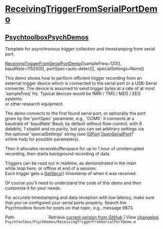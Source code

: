 # [ReceivingTriggerFromSerialPortDemo](ReceivingTriggerFromSerialPortDemo)
## [Psychtoolbox](Psychtoolbox)[PsychDemos](PsychDemos)

Template for asynchronous trigger collection and timestamping from serial port.  
  
[ReceivingTriggerFromSerialPortDemo](ReceivingTriggerFromSerialPortDemo)([sampleFreq=120][, baudRate=115200][, portSpec=auto-detect][, specialSettings=None])  
  
This demo shows how to perform efficient trigger recording from an  
external trigger device which is connected to the serial port or a USB-Serial  
converter. The device is assumed to send trigger bytes at a rate of at most  
'sampleFreq' Hz. Typical devices would be fMRI / TMS / MEG / EEG systems  
or other research equipment.  
  
The demo connects to the first found serial port, or optionally the port  
given by the 'portSpec' parameter, e.g., 'COM5'. It connects at a  
baudrate of 'baudRate' Baud, by default without flow-control, with 8  
databits, 1 stopbit and no parity, but you can set arbitrary settings via  
the optional 'specialSettings' string (see [IOPort](IOPort) [OpenSerialPort](OpenSerialPort)?  
online-help for possible parameters).  
  
Then it allocates receivebufferspace for up to 1 hour of uninterrupted  
recording, then starts background recording of data.  
  
Triggers can be read out in realtime, as demonstrated in the main  
while loop here, or offline at end of a session.  
Each trigger gets a [GetSecs](GetSecs)() timestamp of when it was received.  
  
Of course you'll need to understand the code of this demo and then  
customize it for your needs.  
  
For accurate timestamping and data reception with low latency, make sure  
that you've configured your serial ports properly. Search the  
Psychtoolbox forum for posts on that topic, e.g., message 9873.  
  




<div class="code_header" style="text-align:right;">
  <span style="float:left;">Path&nbsp;&nbsp;</span> <span class="counter">Retrieve <a href=
  "https://raw.github.com/Psychtoolbox-3/Psychtoolbox-3/beta/Psychtoolbox/PsychDemos/ReceivingTriggerFromSerialPortDemo.m">current version from GitHub</a> | View <a href=
  "https://github.com/Psychtoolbox-3/Psychtoolbox-3/commits/beta/Psychtoolbox/PsychDemos/ReceivingTriggerFromSerialPortDemo.m">changelog</a></span>
</div>
<div class="code">
  <code>Psychtoolbox/PsychDemos/ReceivingTriggerFromSerialPortDemo.m</code>
</div>

